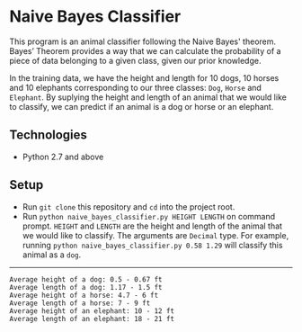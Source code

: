 # Naive Bayes Classifier

This program is an animal classifier following the Naive Bayes' theorem. Bayes’ Theorem provides a way that we can calculate the probability of a piece of data belonging to a given class, given our prior knowledge.

In the training data, we have the height and length for 10 dogs, 10 horses and 10 elephants corresponding to our three classes: `Dog`, `Horse` and `Elephant`. By suplying the height and length of an animal that we would like to classify, we can predict if an animal is a dog or horse or an elephant. 

## Technologies

* Python 2.7 and above

## Setup

* Run `git clone` this repository and `cd` into the project root.
* Run `python naive_bayes_classifier.py HEIGHT LENGTH` on command prompt. `HEIGHT` and `LENGTH` are the height and length of the animal that we would like to classify. The arguments are `Decimal` type. For example, running `python naive_bayes_classifier.py 0.58 1.29` will classify this animal as a `dog`.

------

```
Average height of a dog: 0.5 - 0.67 ft
Average length of a dog: 1.17 - 1.5 ft
Average height of a horse: 4.7 - 6 ft
Average length of a horse: 7 - 9 ft
Average height of an elephant: 10 - 12 ft
Average length of an elephant: 18 - 21 ft
```

